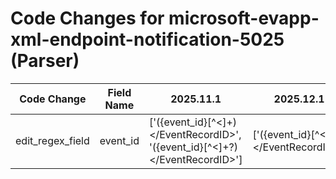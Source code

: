 # Code Changes for microsoft-evapp-xml-endpoint-notification-5025 (Parser)

| Code Change | Field Name | 2025.11.1 | 2025.12.1 |
|-------------|------------|-----------|------------|
| edit_regex_field | event_id | ['<EventRecordID>({event_id}[^<]+)<\/EventRecordID>', '<EventRecordID>({event_id}[^<]+?)<\/EventRecordID>'] | ['<EventRecordID>({event_id}[^<]+?)<\/EventRecordID>'] |